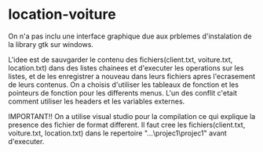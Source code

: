 # location-voiture
On n'a pas inclu une interface graphique due aux prblemes d'instalation de la library gtk sur windows.

L'idee est de sauvgarder le contenu des fichiers(client.txt, voiture.txt, location.txt) dans des listes chainees
et d'executer les operations sur les listes, et de les enregistrer a nouveau dans leurs fichiers apres l'ecrasement de leurs contenus.
On a choisis d'utiliser les tableaux de fonction et les pointeurs de fonction pour les differents menus.
L'un des conflit c'etait comment utiliser les headers et les variables externes.

IMPORTANT!!
On a utilise visual studio pour la compilation ce qui explique la presence des fichier de format different.
Il faut cree les fichiers(client.txt, voiture.txt, location.txt) dans le repertoire "\...\projec1\projec1" avant d'executer.
